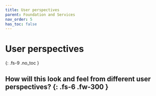 ```yaml
---
title: User perspectives
parent: Foundation and Services
nav_order: 5
has_toc: false
---
```


# User perspectives
{: .fs-9 .no_toc }


How will this look and feel from different user perspectives?
{: .fs-6 .fw-300 }
----






